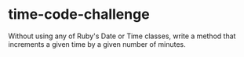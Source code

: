 time-code-challenge
===================

Without using any of Ruby's Date or Time classes, write a method that increments a given time by a given number of minutes.
